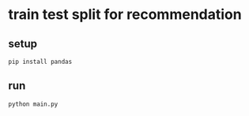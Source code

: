 # train test split for recommendation

## setup

```shell
pip install pandas
```

## run

```shell
python main.py
```
